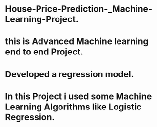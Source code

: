 # House-Price-Prediction-_Machine-Learning-Project.
# this is Advanced Machine learning end to end Project.
# Developed a regression model.
# In this Project i used some Machine Learning Algorithms like Logistic Regression.
